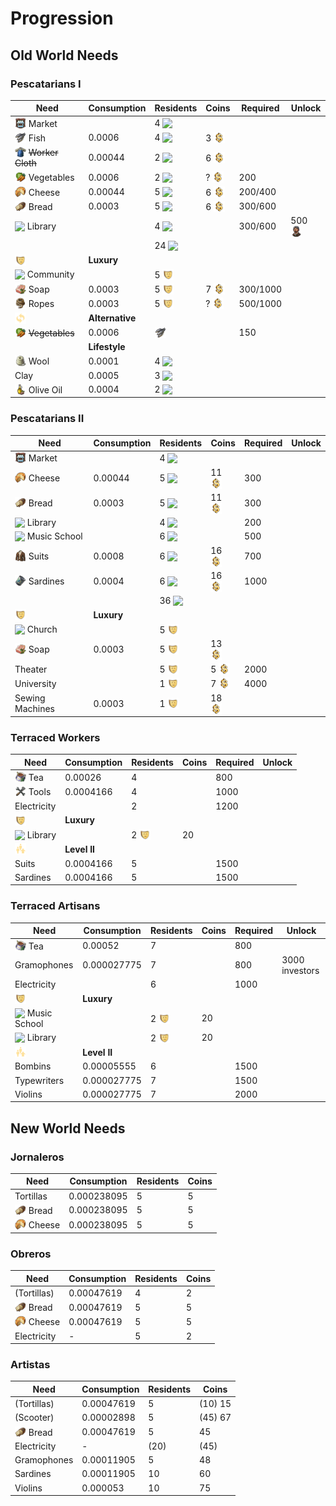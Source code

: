 # Progression

<style>
  img.icon {
    vertical-align: text-bottom;
    width: 18px;
  }
</style>

## Old World Needs

### Pescatarians I

Need | Consumption | Residents | Coins | Required | Unlock
--- | --- | --- | --- | --- | ---
<img src="./icons/icon_market.png" class="icon"/> Market | | 4 <img src="../mods/addon-pescatarians/data/ui/jakob/icon_pescatarian_workforce.png" class="icon" />
<img src="./icons/icon_fish.png" class="icon"/> Fish | 0.0006 | 4 <img src="../mods/addon-pescatarians/data/ui/jakob/icon_pescatarian_workforce.png" class="icon" /> | 3 <img src="./icons/icon_coins.png" class="icon"/>
<img src="./icons/icon_cloth.png" class="icon"/> ~~Worker Cloth~~ | 0.00044 | 2  <img src="../mods/addon-pescatarians/data/ui/jakob/icon_pescatarian_workforce.png" class="icon" /> | 6 <img src="./icons/icon_coins.png" class="icon"/>
<img src="./icons/icon_vegetables.png" class="icon"/> Vegetables | 0.0006 | 2 <img src="../mods/addon-pescatarians/data/ui/jakob/icon_pescatarian_workforce.png" class="icon" /> | ? <img src="./icons/icon_coins.png" class="icon"/> | 200
<img src="./icons/icon_cheese.png" class="icon"/> Cheese | 0.00044 | 5 <img src="../mods/addon-pescatarians/data/ui/jakob/icon_pescatarian_workforce.png" class="icon" /> | 6 <img src="./icons/icon_coins.png" class="icon"/> | 200/400
<img src="./icons/icon_bread.png" class="icon"/> Bread | 0.0003 | 5 <img src="../mods/addon-pescatarians/data/ui/jakob/icon_pescatarian_workforce.png" class="icon" /> | 6 <img src="./icons/icon_coins.png" class="icon"/> | 300/600
<img src="../mods/addon-pescatarians/data/ui/jakob/icon_library.png" class="icon"/> Library | | 4 <img src="../mods/addon-pescatarians/data/ui/jakob/icon_pescatarian_workforce.png" class="icon" /> | | 300/600 | 500 <img src="./icons/icon_resident_worker.png" class="icon" />
| | | 24 <img src="../mods/addon-pescatarians/data/ui/jakob/icon_pescatarian_workforce.png" class="icon" />
<img src="./icons/icon_happiness_20.png" class="icon" /> | **Luxury** | | | |
<img src="../mods/addon-pescatarians/data/ui/jakob/icon_pescatarian_church.png" class="icon" /> Community | | 5 <img src="./icons/icon_happiness_20.png" class="icon" />
<img src="../sub/ow-olive-soap-jakob/data/ui/jakob/icon_olive_soap.png" class="icon" /> Soap | 0.0003 | 5 <img src="./icons/icon_happiness_20.png" class="icon" /> | 7 <img src="./icons/icon_coins.png" class="icon"/> | 300/1000
<img src="./icons/icon_rope.png" class="icon" /> Ropes | 0.0003 | 5 <img src="./icons/icon_happiness_20.png" class="icon" /> | ? <img src="./icons/icon_coins.png" class="icon"/> | 500/1000
<img src="./icons/icon_alternative_20.png" class="icon" /> | **Alternative** | | | |
<img src="./icons/icon_vegetables.png" class="icon" /> ~~Vegetables~~ | 0.0006 | <img src="./icons/icon_fish.png" class="icon"/> | | 150 |
|| **Lifestyle** | | | |
<img src="./icons/icon_wool.png" class="icon" /> Wool | 0.0001 | 4 <img src="../mods/addon-pescatarians/data/ui/jakob/icon_pescatarian_workforce.png" class="icon" />
Clay | 0.0005 | 3 <img src="../mods/addon-pescatarians/data/ui/jakob/icon_pescatarian_workforce.png" class="icon" />
<img src="./icons/icon_olive_oil2.png" class="icon" /> Olive Oil | 0.0004 | 2 <img src="../mods/addon-pescatarians/data/ui/jakob/icon_pescatarian_workforce.png" class="icon" />


### Pescatarians II

Need | Consumption | Residents | Coins | Required | Unlock
--- | --- | --- | --- | --- | ---
<img src="./icons/icon_market.png" class="icon"/> Market | | 4  <img src="../mods/addon-pescatarians/data/ui/jakob/icon_pescatarian_workforce.png" class="icon" />
<img src="./icons/icon_cheese.png" class="icon"/> Cheese | 0.00044 | 5 <img src="../mods/addon-pescatarians/data/ui/jakob/icon_pescatarian_workforce.png" class="icon" /> | 11 <img src="./icons/icon_coins.png" class="icon"/> | 300
<img src="./icons/icon_bread.png" class="icon"/> Bread | 0.0003 | 5 <img src="../mods/addon-pescatarians/data/ui/jakob/icon_pescatarian_workforce.png" class="icon" /> | 11 <img src="./icons/icon_coins.png" class="icon"/> | 300
<img src="../mods/addon-pescatarians/data/ui/jakob/icon_library.png" class="icon" /> Library | | 4  <img src="../mods/addon-pescatarians/data/ui/jakob/icon_pescatarian_workforce.png" class="icon" /> | | 200
<img src="../mods/addon-pescatarians/data/ui/jakob/icon_music_school.png" class="icon" /> Music School | | 6 <img src="../mods/addon-pescatarians/data/ui/jakob/icon_pescatarian_workforce.png" class="icon" /> | | 500
<img src="./icons/icon_suits.png" class="icon" /> Suits | 0.0008 | 6 <img src="../mods/addon-pescatarians/data/ui/jakob/icon_pescatarian_workforce.png" class="icon" /> | 16 <img src="./icons/icon_coins.png" class="icon"/> | 700
<img src="./icons/icon_fish_16.png" class="icon" /> Sardines | 0.0004 | 6 <img src="../mods/addon-pescatarians/data/ui/jakob/icon_pescatarian_workforce.png" class="icon" /> | 16 <img src="./icons/icon_coins.png" class="icon"/> | 1000
| | | 36 <img src="../mods/addon-pescatarians/data/ui/jakob/icon_pescatarian_workforce.png" class="icon" />
<img src="./icons/icon_happiness_20.png" class="icon" /> | **Luxury** | | | |
<img src="../mods/addon-pescatarians/data/ui/jakob/icon_pescatarian_church.png" class="icon" /> Church | | 5 <img src="./icons/icon_happiness_20.png" class="icon" />
<img src="../sub/ow-olive-soap-jakob/data/ui/jakob/icon_olive_soap.png" class="icon" /> Soap | 0.0003 | 5 <img src="./icons/icon_happiness_20.png" class="icon" /> | 13 <img src="./icons/icon_coins.png" class="icon"/>
Theater | | 5 <img src="./icons/icon_happiness_20.png" class="icon" /> | 5 <img src="./icons/icon_coins.png" class="icon"/> | 2000
University | | 1 <img src="./icons/icon_happiness_20.png" class="icon" /> | 7 <img src="./icons/icon_coins.png" class="icon"/> | 4000
Sewing Machines | 0.0003 | 1 <img src="./icons/icon_happiness_20.png" class="icon" /> | 18 <img src="./icons/icon_coins.png" class="icon"/>

### Terraced Workers

Need | Consumption | Residents | Coins | Required | Unlock
--- | --- | --- | --- | --- | ---
<img src="./icons/icon_tea.png" class="icon" /> Tea | 0.00026 | 4 | | 800
<img src="./icons/icon_tools.png" class="icon" /> Tools | 0.0004166 | 4 | | 1000
Electricity | | 2 | | 1200 |
<img src="./icons/icon_happiness_20.png" class="icon" /> | **Luxury** | | | |
<img src="../mods/addon-pescatarians/data/ui/jakob/icon_library.png" class="icon" /> Library | | 2 <img src="./icons/icon_happiness_20.png" class="icon" /> | 20
<img src="./icons/icon_level2.png" class="icon" /> | **Level II** | | | |
Suits | 0.0004166 | 5 | | 1500
Sardines | 0.0004166 | 5 | | 1500

### Terraced Artisans

Need | Consumption | Residents | Coins | Required | Unlock
--- | --- | --- | --- | --- | ---
<img src="./icons/icon_tea.png" class="icon" /> Tea | 0.00052 | 7 | | 800
Gramophones | 0.000027775 | 7 | | 800 | 3000 investors
Electricity | | 6 | | 1000 |
<img src="./icons/icon_happiness_20.png" class="icon" /> | **Luxury** | | | |
<img src="../mods/addon-pescatarians/data/ui/jakob/icon_music_school.png" class="icon" /> Music School | | 2 <img src="./icons/icon_happiness_20.png" class="icon" /> | 20
<img src="../mods/addon-pescatarians/data/ui/jakob/icon_library.png" class="icon" /> Library | | 2 <img src="./icons/icon_happiness_20.png" class="icon" /> | 20
<img src="./icons/icon_level2.png" class="icon" /> | **Level II** | | | |
Bombins | 0.00005555 | 6 | | 1500
Typewriters | 0.000027775 | 7 | | 1500
Violins | 0.000027775 | 7 | | 2000

## New World Needs

### Jornaleros

Need | Consumption | Residents | Coins
--- | --- | --- | ---
Tortillas | 0.000238095 | 5 | 5
<img src="./icons/icon_bread.png" class="icon"/> Bread | 0.000238095 | 5 | 5
<img src="./icons/icon_cheese.png" class="icon"/> Cheese | 0.000238095 | 5 | 5

### Obreros

Need | Consumption | Residents | Coins
--- | --- | --- | ---
(Tortillas) | 0.00047619 | 4 | 2
<img src="./icons/icon_bread.png" class="icon"/> Bread | 0.00047619 | 5 | 5
<img src="./icons/icon_cheese.png" class="icon"/> Cheese | 0.00047619 | 5 | 5
Electricity | - | 5 | 2

### Artistas

Need | Consumption | Residents | Coins
--- | --- | --- | ---
(Tortillas) | 0.00047619 | 5 | (10) 15
(Scooter) | 0.00002898 | 5 | (45) 67
<img src="./icons/icon_bread.png" class="icon"/> Bread | 0.00047619 | 5 | 45
Electricity | - | (20) | (45)
Gramophones | 0.00011905  | 5 | 48
Sardines | 0.00011905 | 10 | 60
Violins | 0.000053 | 10 | 75